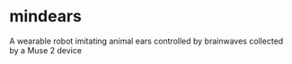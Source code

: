 # mindears
A wearable robot imitating animal ears controlled by brainwaves collected by a Muse 2 device
